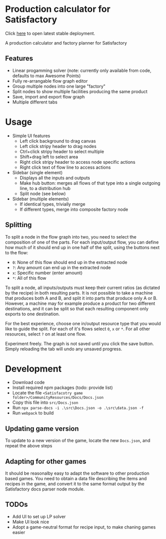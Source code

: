# Production calculator for Satisfactory

Click [here](https://marci07iq.github.io/factory-calculator/) to open latest stable deployment.

A production calculator and factory planner for Satisfactory

## Features

- Linear progamming solver (note: currently only available from code, defaults to max Awesome Points)
- Fully re-arrangable flow graph editor
- Group multiple nodes into one large "factory"
- Split nodes to show multiple facilities producing the same product
- Save, import and export flow graph
- Multiple different tabs

# Usage

- Simple UI features
  - Left click background to drag canvas
  - Left click stripy header to drag nodes
  - Ctrl+click stripy header to select multiple
  - Shift+drag left to select area
  - Right click stripy header to access node specific actions
  - Right click text of flow line to access actions
- Sidebar (single element)
  - Displays all the inputs and outputs
  - Make hub button: merges all flows of that type into a single outgoing line, to a distribution hub
  - Split node (see below)
- Sidebar (multiple elements)
  - If identical types, trivially merge
  - If different types, merge into composite factory node

## Splitting

To split a node in the flow graph into two, you need to select the composition of one of the parts. For each input/output flow, you can define how much of it should end up in one half of the split, using the buttons next to the flow:
- `0`: None of this flow should end up in the extracted node
- `?`: Any amount can end up in the extracted node
- `x`: Specific number (enter amount)
- `*`: All of this flow

To split a node, all inputs/outputs must keep their current ratios (as dictated by the recipe) in both resulting parts. It is not possible to take a machine that produces both A and B, and split it into parts that produce only A or B.
However, a machine may for example produce a product for two different destinations, and it can be split so that each resulting component only exports to one destination.

For the best experience, choose one in/output resource type that you would like to guide the split. For each of it's flows select `0`, `x` or `*`. For all other resources, select `?` on at least one flow.

Experiment freely. The graph is not saved until you click the save button. Simply reloading the tab will undo any unsaved progress.

# Development

- Download code
- Install required npm packages (todo: provide list)
- Locate the file `<Satisfacotry game folder>/CommunityResources/Docs/Docs.json`
- Copy this file into `src/Docs.json`
- Run `npx parse-docs -i .\src\Docs.json -o .\src\data.json -f`
- Run `webpack` to build

## Updating game version

To update to a new version of the game, locate the new `Docs.json`, and repeat the above steps

## Adapting for other games

It should be reasonalby easy to adapt the software to other production based games. You need to obtain a data file describing the items and recipes in the game, and convert it to the same format output by the Satisfactory docs parser node module.

## TODOs

- Add UI to set up LP solver
- Make UI look nice
- Adopt a game-neutral format for recipe input, to make chaning games easier